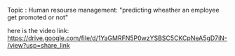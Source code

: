 Topic : Human resourse management: "predicting wheather an employee get promoted or not"

here is the video link:  https://drive.google.com/file/d/1YaGMRFN5P0wzYSBSC5CKCpNeA5gD7iN-/view?usp=share_link

